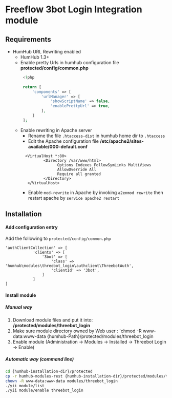 # Freeflow 3bot Login Integration module 

## Requirements

- HumHub URL Rewriting enabled
    - HumHub 1.3+
    - Enable pretty Urls in humhub configuration file **protected/config/common.php**
       ```php
        <?php
    
        return [
            'components' => [
                'urlManager' => [
                    'showScriptName' => false,
                    'enablePrettyUrl' => true,
                ],
            ]
        ];
        ```
    - Enable rewriting in Apache server
        - Rename the file `.htaccess-dist` in humhub home dir to `.htaccess`
        - Edit the Apache configuration file **/etc/apache2/sites-available/000-default.conf** 
        ```editorconfig
          <VirtualHost *:80>
                  <Directory /var/www/html>
                        Options Indexes FollowSymLinks MultiViews
                        AllowOverride All
                        Require all granted
                  </Directory>
           </VirtualHost>
        ```
        - Enable `mod-rewrite` in Apache by invoking `a2enmod rewrite` then restart apache by `service apache2 restart` 
 
## Installation

#### Add configuration entry

Add the following to `protected/config/common.php`

```buildoutcfg
'authClientCollection' => [
            'clients' => [
                '3bot' => [
                    'class' => 'humhub\modules\threebot_login\authclient\ThreebotAuth',
                    'clientId' => '3bot',
                ]
            ]
]

```
#### Install module

##### Manual way
1. Download module files and put it into: **/protected/modules/threebot_login**
2. Make sure module directory owned by Web user : `chmod -R www-data:www-data {humhub-Path}/protected/modules/threebot_login
2. Enable module (Administration -> Modules -> Installed -> Threebot Login -> Enable)

##### Automatic way (command line)

```bash
cd {humhub-installation-dir}/protected
cp -r humhub-modules-rest {humhub-installation-dir}/protected/modules/threebot_login
chown -R www-data:www-data modules/threebot_login
./yii module/list
./yii module/enable threebot_login
```


